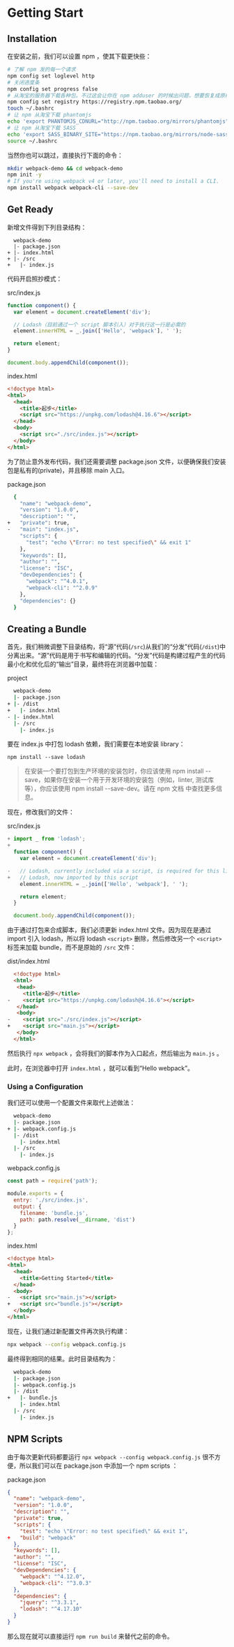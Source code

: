 # Getting Start

## Installation
在安装之前，我们可以设置 npm ，使其下载更快些：
```bash
# 了解 npm 发的每一个请求
npm config set loglevel http
# 关闭进度条
npm config set progress false
# 从淘宝的服务器下载各种包。不过这会让你在 npm adduser 的时候出问题，想要恢复成原样，只需要 npm config delete registry 即可
npm config set registry https://registry.npm.taobao.org/
touch ~/.bashrc
# 让 npm 从淘宝下载 phantomjs
echo 'export PHANTOMJS_CDNURL="http://npm.taobao.org/mirrors/phantomjs"' >> ~/.bashrc 
# 让 npm 从淘宝下载 SASS
echo 'export SASS_BINARY_SITE="https://npm.taobao.org/mirrors/node-sass"' >> ~/.bashrc 
source ~/.bashrc
```
当然你也可以跳过，直接执行下面的命令：
```bash
mkdir webpack-demo && cd webpack-demo
npm init -y
# If you're using webpack v4 or later, you'll need to install a CLI.
npm install webpack webpack-cli --save-dev
```

## Get Ready
新增文件得到下列目录结构：
```
  webpack-demo
  |- package.json
+ |- index.html
+ |- /src
+   |- index.js
```
代码开启照抄模式：

src/index.js
```javascript
function component() {
  var element = document.createElement('div');

  // Lodash（目前通过一个 script 脚本引入）对于执行这一行是必需的
  element.innerHTML = _.join(['Hello', 'webpack'], ' ');

  return element;
}

document.body.appendChild(component());
```

index.html
```html
<!doctype html>
<html>
  <head>
    <title>起步</title>
    <script src="https://unpkg.com/lodash@4.16.6"></script>
  </head>
  <body>
    <script src="./src/index.js"></script>
  </body>
</html>
```

为了防止意外发布代码，我们还需要调整 package.json 文件，以便确保我们安装包是私有的(private)，并且移除 main 入口。

package.json
```bash
  {
    "name": "webpack-demo",
    "version": "1.0.0",
    "description": "",
+   "private": true,
-   "main": "index.js",
    "scripts": {
      "test": "echo \"Error: no test specified\" && exit 1"
    },
    "keywords": [],
    "author": "",
    "license": "ISC",
    "devDependencies": {
      "webpack": "^4.0.1",
      "webpack-cli": "^2.0.9"
    },
    "dependencies": {}
  }
```

## Creating a Bundle
首先，我们稍微调整下目录结构，将“源”代码(`/src`)从我们的“分发”代码(`/dist`)中分离出来。“源”代码是用于书写和编辑的代码。“分发”代码是构建过程产生的代码最小化和优化后的“输出”目录，最终将在浏览器中加载：

project
```bash
  webpack-demo
  |- package.json
+ |- /dist
+   |- index.html
- |- index.html
  |- /src
    |- index.js
```

要在 index.js 中打包 lodash 依赖，我们需要在本地安装 library：
```
npm install --save lodash
```

> 在安装一个要打包到生产环境的安装包时，你应该使用 npm install --save，如果你在安装一个用于开发环境的安装包（例如，linter, 测试库等），你应该使用 npm install --save-dev。请在 npm 文档 中查找更多信息。

现在，修改我们的文件：

src/index.js
```js
+ import _ from 'lodash';
+
  function component() {
    var element = document.createElement('div');

-   // Lodash, currently included via a script, is required for this line to work
+   // Lodash, now imported by this script
    element.innerHTML = _.join(['Hello', 'webpack'], ' ');

    return element;
  }

  document.body.appendChild(component());
```

由于通过打包来合成脚本，我们必须更新 index.html 文件。因为现在是通过 import 引入 lodash，所以将 lodash `<script>` 删除，然后修改另一个 `<script>` 标签来加载 bundle，而不是原始的 `/src` 文件：

dist/index.html
```html
  <!doctype html>
  <html>
   <head>
     <title>起步</title>
-    <script src="https://unpkg.com/lodash@4.16.6"></script>
   </head>
   <body>
-    <script src="./src/index.js"></script>
+    <script src="main.js"></script>
   </body>
  </html>
```

然后执行 `npx webpack` ，会将我们的脚本作为入口起点，然后输出为 `main.js` 。

此时，在浏览器中打开 `index.html` ，就可以看到“Hello webpack”。


### Using a Configuration
我们还可以使用一个配置文件来取代上述做法：
```bash
  webpack-demo
  |- package.json
+ |- webpack.config.js
  |- /dist
    |- index.html
  |- /src
    |- index.js
```

webpack.config.js
```js
const path = require('path');

module.exports = {
  entry: './src/index.js',
  output: {
    filename: 'bundle.js',
    path: path.resolve(__dirname, 'dist')
  }
};
```

index.html
```html
<!doctype html>
<html>
  <head>
    <title>Getting Started</title>
  </head>
  <body>
-   <script src="main.js"></script>
+   <script src="bundle.js"></script>
  </body>
</html>
```

现在，让我们通过新配置文件再次执行构建：
```bash
npx webpack --config webpack.config.js
```

最终得到相同的结果。此时目录结构为：
```bash
  webpack-demo
  |- package.json
  |- webpack.config.js
  |- /dist
+   |- bundle.js
    |- index.html
  |- /src
    |- index.js
```


## NPM Scripts
由于每次更新代码都要运行 `npx webpack --config webpack.config.js` 很不方便，所以我们可以在 package.json 中添加一个 npm scripts ：

package.json
```json
{
  "name": "webpack-demo",
  "version": "1.0.0",
  "description": "",
  "private": true,
  "scripts": {
    "test": "echo \"Error: no test specified\" && exit 1",
+   "build": "webpack"
  },
  "keywords": [],
  "author": "",
  "license": "ISC",
  "devDependencies": {
    "webpack": "^4.12.0",
    "webpack-cli": "^3.0.3"
  },
  "dependencies": {
    "jquery": "^3.3.1",
    "lodash": "^4.17.10"
  }
}
```
那么现在就可以直接运行 `npm run build` 来替代之前的命令。
